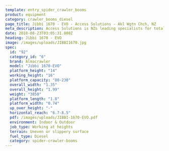 ```yaml
---
template: entry_spider_crawler_booms
product: equipment
category: crawler_booms_diesel
page_title: Jibbi 1670 - EVO - Access Solutions - Akl Wgtn Chch, NZ
meta_description: Access Solutions is NZs leading specialists for total access solution equipment. 100% NZ owned & operated. Read about us - Make an enquiry today
date: 2018-08-23T03:05:31.808Z
heading: Jibbi 1670 - EVO
image: /images/uploads/JIBBI1670.jpg
spec:
  id: "92"
  category_id: "6"
  brand: Almacrawler
  model: "Jibbi 1670-EVO"
  platform_height: "14"
  working_height: "16"
  platform_capacity: "80-230"
  overall_width: "1.35"
  overall_height: "1.99"
  weight: "3850"
  platform_length: "1.8"
  platform_width: "0.74"
  up_over_height: "-"
  horizontal_reach: "6.7-8.5"
  pdf: /images/uploads/JIBBI-1670-EVO.pdf
  environment: Indoor & Outdoor
  job_type: Working at heights
  terrain: Uneven or slippery surface
  fuel_type: Diesel
  category: spider-crawler-booms
---
```

